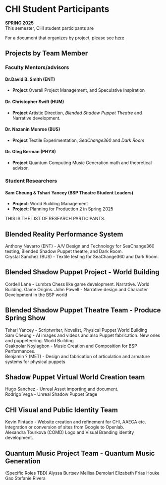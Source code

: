# CHI Student Participants  
**SPRING 2025**  
This semester, CHI student participants are 

For a document that organizes by project, please see [here](https://github.com/CHI-CityTech/Blended-Shadow-Puppet/blob/main/Project-Activity-2024-Fall.md)

## Projects by Team Member  

### Faculty Mentors/advisors
#### Dr.David B. Smith (ENT)
- **Project** Overall Project Management, and Speculative Inspiration

#### Dr. Christopher Swift (HUM)
- **Project** Artistic Direction, _Blended Shadow Puppet Theatre_ and Narrative development.

#### Dr. Nazanin Munroe (BUS)
- **Project** Textile Experimentation, _SeaChange360_ and _Dark Room_

#### Dr. Oleg Berman (PHYS)
- **Project** Quantum Computing Music Generation math and theoretical advisor.

### Student Researchers

#### Sam Cheung & Tshari Yancey (BSP Theatre Student Leaders)  
- **Project**: World Building Management
- **Project**: Planning for Production 2 in Spring 2025

THIS IS THE LIST OF RESEARCH PARTICIPANTS.

## Blended Reality Performance System
Anthony Navarro (ENT) - A/V Design and Technology for SeaChange360 testing, Blended Shadow Puppet theatre, and Dark Room.  
Crystal Sanchez (BUS) - Textile testing for SeaChange360 and Dark Room.  

## Blended Shadow Puppet Project - World Building
Cordell Lane - Lumbra Chess like game development. Narrative. World Building. Game Origins. 
John Powell - Narrative design and Character Development in the BSP world  

## Blended Shadow Puppet Theatre Team - Produce Spring Show
Tshari Yancey - Scriptwriter, Novelist, Physical Puppet World Building  
Sam Cheung - AI images and videos and also Puppet fabrication. New ones and puppeteering. World Building  
Osakpolar Noyiagbon - Music Creation and Composition for BSP Performances.   
Benjamin ? (MET) - Design and fabrication of articulation and armature systems for physical puppets

## Shadow Puppet Virtual World Creation team
Hugo Sanchez - Unreal Asset importing and document.  
Rodrigo Vega - Unreal Shadow Puppet Stage  

## CHI Visual and Public Identity Team
Kevin Pintado - Website creation and refinement for CHI, AAECA etc.  Integration or conversion of sites from Google to Openlab.  
Alexandra Tourkova (COMD) Logo and Visual Branding identity development.  

## Quantum Music Project Team -  Quantum Music Generation
(Specific Roles TBD)
Alyssa Burtsev 
Mellisa Demolari
Elizabeth Frias
Houke Gao
Stefanie Rivera



